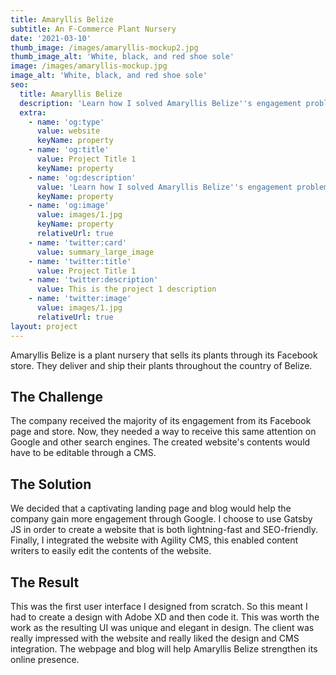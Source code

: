 ```yaml
---
title: Amaryllis Belize
subtitle: An F-Commerce Plant Nursery
date: '2021-03-10'
thumb_image: /images/amaryllis-mockup2.jpg
thumb_image_alt: 'White, black, and red shoe sole'
image: /images/amaryllis-mockup.jpg
image_alt: 'White, black, and red shoe sole'
seo:
  title: Amaryllis Belize
  description: 'Learn how I solved Amaryllis Belize''s engagement problems. '
  extra:
    - name: 'og:type'
      value: website
      keyName: property
    - name: 'og:title'
      value: Project Title 1
      keyName: property
    - name: 'og:description'
      value: 'Learn how I solved Amaryllis Belize''s engagement problems. '
      keyName: property
    - name: 'og:image'
      value: images/1.jpg
      keyName: property
      relativeUrl: true
    - name: 'twitter:card'
      value: summary_large_image
    - name: 'twitter:title'
      value: Project Title 1
    - name: 'twitter:description'
      value: This is the project 1 description
    - name: 'twitter:image'
      value: images/1.jpg
      relativeUrl: true
layout: project
---
```

Amaryllis Belize is a plant nursery that sells its plants through its Facebook store. They deliver and ship their plants throughout the country of Belize.

## The Challenge

The company received the majority of its engagement from its Facebook page and store. Now, they needed a way to receive this same attention on Google and other search engines. The created website's contents would have to be editable through a CMS.

## The Solution

We decided that a captivating landing page and blog would help the company gain more engagement through Google. I choose to use Gatsby JS in order to create a website that is both lightning-fast and SEO-friendly. Finally, I integrated the website with Agility CMS, this enabled content writers to easily edit the contents of the website.

## The Result

This was the first user interface I designed from scratch. So this meant I had to create a design with Adobe XD and then code it. This was worth the work as the resulting UI was unique and elegant in design. The client was really impressed with the website and really liked the design and CMS integration. The webpage and blog will help Amaryllis Belize strengthen its online presence.
